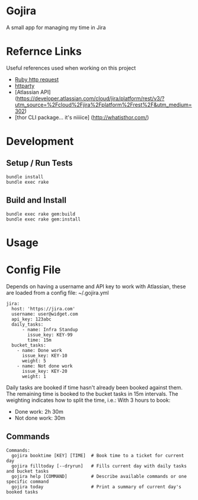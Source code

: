# Gojira
A small app for managing my time in Jira

# Refernce Links
Useful references used when working on this project

* [Ruby http request](https://www.rubyguides.com/2018/08/ruby-http-request/)
* [httparty](https://github.com/jnunemaker/httparty)
* [Atlassian API] (https://developer.atlassian.com/cloud/jira/platform/rest/v3/?utm_source=%2Fcloud%2Fjira%2Fplatform%2Frest%2F&utm_medium=302)
* [thor CLI package... it's niiiice] (http://whatisthor.com/)

# Development
## Setup / Run Tests
```
bundle install
bundle exec rake
```

## Build and Install
```
bundle exec rake gem:build
bundle exec rake gem:install
```

# Usage
# Config File
Depends on having a username and API key to work with Atlassian, these are loaded from a config file: ~/.gojira.yml
```
jira:
  host: 'https://jira.com'
  username: user@widget.com
  api_key: 123abc
  daily_tasks:
      - name: Infra Standup
        issue_key: KEY-99
        time: 15m
  bucket_tasks:
    - name: Done work
      issue_key: KEY-10
      weight: 5
    - name: Not done work
      issue_key: KEY-20
      weight: 1
```
Daily tasks are booked if time hasn't already been booked against them.
The remaining time is booked to the bucket tasks in 15m intervals.
The weighting indicates how to split the time, i.e.:
With 3 hours to book:
 - Done work: 2h 30m
 - Not done work: 30m

## Commands
```
Commands:
  gojira booktime [KEY] [TIME]  # Book time to a ticket for current day
  gojira filltoday [--dryrun]   # Fills current day with daily tasks and bucket tasks
  gojira help [COMMAND]         # Describe available commands or one specific command
  gojira today                  # Print a summary of current day's booked tasks
```
